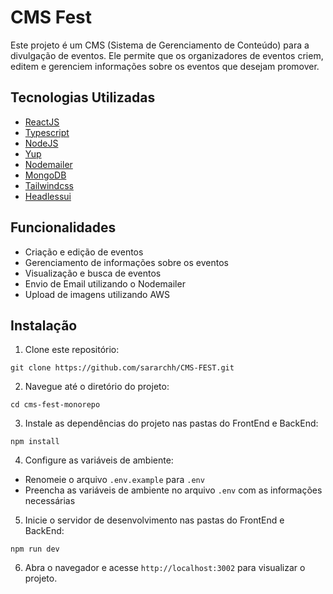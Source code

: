# CMS Fest

Este projeto é um CMS (Sistema de Gerenciamento de Conteúdo) para a divulgação de eventos. Ele permite que os organizadores de eventos criem, editem e gerenciem informações sobre os eventos que desejam promover.

## Tecnologias Utilizadas
- [ReactJS](https://react.dev/)
- [Typescript](https://www.typescriptlang.org/)
- [NodeJS](https://nodejs.org/en)
- [Yup](https://www.npmjs.com/package/yup)
- [Nodemailer](https://www.nodemailer.com/)
- [MongoDB](https://www.mongodb.com/pt-br)
- [Tailwindcss](https://tailwindcss.com/)
- [Headlessui](https://headlessui.com/)

## Funcionalidades
- Criação e edição de eventos
- Gerenciamento de informações sobre os eventos
- Visualização e busca de eventos
- Envio de Email utilizando o Nodemailer
- Upload de imagens utilizando AWS

## Instalação
1. Clone este repositório:
  ```
  git clone https://github.com/sararchh/CMS-FEST.git
  ```

2. Navegue até o diretório do projeto:
  ```
  cd cms-fest-monorepo
  ```

3. Instale as dependências do projeto nas pastas do FrontEnd e BackEnd:
  ```
  npm install
  ```

4. Configure as variáveis de ambiente:
  - Renomeie o arquivo `.env.example` para `.env`
  - Preencha as variáveis de ambiente no arquivo `.env` com as informações necessárias

5. Inicie o servidor de desenvolvimento nas pastas do FrontEnd e BackEnd:
  ```
  npm run dev
  ```

6. Abra o navegador e acesse `http://localhost:3002` para visualizar o projeto.